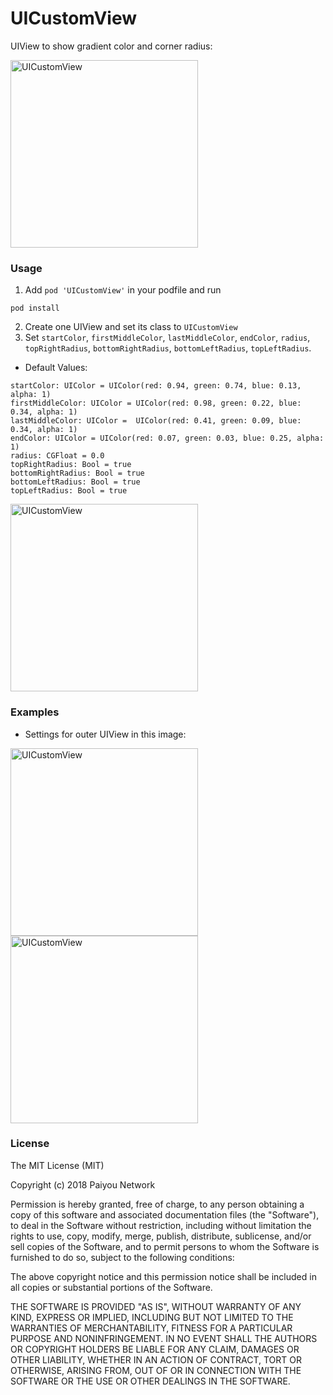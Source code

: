 UICustomView
=====

UIView to show gradient color and corner radius:

<img src="https://res.paiyou.org/Simulator%20Screen%20Shot%20-%20iPhone%20XR%20-%202019-03-12%20at%2019.17.02.png" alt="UICustomView" width="300"/>

### Usage

1. Add `pod 'UICustomView'` in your podfile and run
```
pod install
```
2. Create one UIView and set its class to `UICustomView`
3. Set `startColor`, `firstMiddleColor`, `lastMiddleColor`, `endColor`, `radius`, `topRightRadius`, `bottomRightRadius`, `bottomLeftRadius`, `topLeftRadius`.
 * Default Values:
 ```
startColor: UIColor = UIColor(red: 0.94, green: 0.74, blue: 0.13, alpha: 1)
firstMiddleColor: UIColor = UIColor(red: 0.98, green: 0.22, blue: 0.34, alpha: 1)
lastMiddleColor: UIColor =  UIColor(red: 0.41, green: 0.09, blue: 0.34, alpha: 1)
endColor: UIColor = UIColor(red: 0.07, green: 0.03, blue: 0.25, alpha: 1)
radius: CGFloat = 0.0
topRightRadius: Bool = true
bottomRightRadius: Bool = true
bottomLeftRadius: Bool = true
topLeftRadius: Bool = true
 ```

<img src="https://res.paiyou.org/%E5%B1%8F%E5%B9%95%E5%BF%AB%E7%85%A7%202019-03-12%2018.52.30.png" alt="UICustomView" width="300"/>

### Examples
* Settings for outer UIView in this image:

<img src="https://res.paiyou.org/%E5%B1%8F%E5%B9%95%E5%BF%AB%E7%85%A7%202019-03-12%2019.17.30.png" alt="UICustomView" width="300"/>

<img src="https://res.paiyou.org/Simulator%20Screen%20Shot%20-%20iPhone%20XR%20-%202019-03-12%20at%2019.17.36.png" alt="UICustomView" width="300"/>

### License
The MIT License (MIT)

Copyright (c) 2018 Paiyou Network

Permission is hereby granted, free of charge, to any person obtaining a copy of
this software and associated documentation files (the "Software"), to deal in
the Software without restriction, including without limitation the rights to
use, copy, modify, merge, publish, distribute, sublicense, and/or sell copies of
the Software, and to permit persons to whom the Software is furnished to do so,
subject to the following conditions:

The above copyright notice and this permission notice shall be included in all
copies or substantial portions of the Software.

THE SOFTWARE IS PROVIDED "AS IS", WITHOUT WARRANTY OF ANY KIND, EXPRESS OR
IMPLIED, INCLUDING BUT NOT LIMITED TO THE WARRANTIES OF MERCHANTABILITY, FITNESS
FOR A PARTICULAR PURPOSE AND NONINFRINGEMENT. IN NO EVENT SHALL THE AUTHORS OR
COPYRIGHT HOLDERS BE LIABLE FOR ANY CLAIM, DAMAGES OR OTHER LIABILITY, WHETHER
IN AN ACTION OF CONTRACT, TORT OR OTHERWISE, ARISING FROM, OUT OF OR IN
CONNECTION WITH THE SOFTWARE OR THE USE OR OTHER DEALINGS IN THE SOFTWARE.
